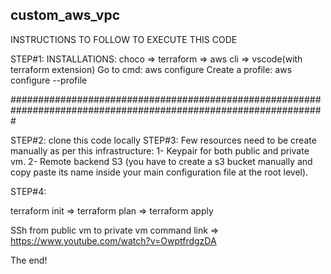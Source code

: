 custom_aws_vpc
--------------


INSTRUCTIONS TO FOLLOW TO EXECUTE THIS CODE

STEP#1: INSTALLATIONS: choco => terraform => aws cli => vscode(with terraform extension) Go to cmd: aws configure Create a profile: aws configure --profile

#################################################################################################################

STEP#2: clone this code locally STEP#3: Few resources need to be create manually as per this infrastructure: 1- Keypair for both public and private vm. 2- Remote backend S3 (you have to create a s3 bucket manually and copy paste its name inside your main configuration file at the root level).

STEP#4:

terraform init => terraform plan => terraform apply

SSh from public vm to private vm command link => https://www.youtube.com/watch?v=OwptfrdgzDA

The end!
